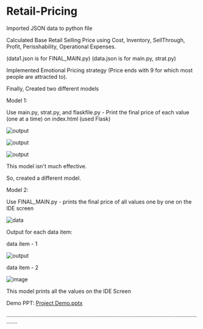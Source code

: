 # Retail-Pricing

Imported JSON data to python file

Calculated Base Retail Selling Price using Cost, Inventory, SellThrough, Profit, Perisshability, Operational Expenses.

(data1.json is for FINAL_MAIN.py)
(data.json is for main.py, strat.py)

Implemented Emotional Pricing strategy (Price ends with 9 for which most people are attracted to).

Finally, Created two different models

Model 1:

Use main.py, strat.py, and flaskfile.py - Print the final price of each value (one at a time) on index.html (used Flask)

![output](https://user-images.githubusercontent.com/52853755/178398099-f97a7e06-c782-485b-89da-c03aa51fb9b5.png)

![output](https://user-images.githubusercontent.com/52853755/178440629-a7f40414-c3a3-44ce-8770-4cf56662bf21.png)

![output](https://user-images.githubusercontent.com/52853755/178440087-5fdd65c8-238a-4132-ba11-bb0e31e1cb32.png)



This model isn't much effective.

So, created a different model.

Model 2:

Use FINAL_MAIN.py - prints the final price of all values one by one on the IDE screen

![data](https://user-images.githubusercontent.com/52853755/178398685-ace6e2bc-c5a2-48a8-b04d-4ec1aa524918.png)



Output for each data item:

data item - 1

![output](https://user-images.githubusercontent.com/52853755/178398751-21d94737-21bc-4ea3-9c97-9d79ec03c267.png)

data item - 2

![image](https://user-images.githubusercontent.com/52853755/178398921-9d36efd1-d000-4830-b3a5-0866e554b61a.png)

This model prints all the values on the IDE Screen


Demo PPT:
[Project Demo.pptx](https://github.com/Vasista-28/Retail-Pricing/files/9131100/Project.Demo.pptx)


...................................................................................................................................
